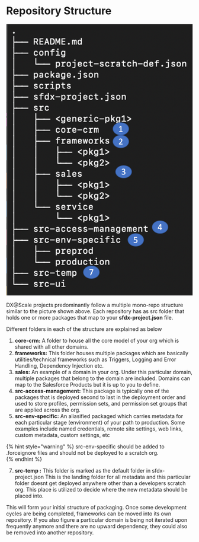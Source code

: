 # Repository Structure

![Repository Structure](../.gitbook/assets/repostructure.png)

DX@Scale projects predominantly follow a multiple mono-repo structure similar to the picture shown above.  Each repository has as src folder that holds one or more packages that map to your **sfdx-project.json** file.

Different folders in each of the structure are explained as below

1. **core-crm:**  A folder to house all the core model of your org which is shared with all other domains.
2. **frameworks:** This folder houses multiple packages which are basically utilities/technical frameworks such as Triggers, Logging and Error Handling, Dependency Injection etc.
3. **sales:**  An example of a domain in your org. Under this particular domain, multiple packages that belong to the domain are included.  Domains can map to the Salesforce Products but it is up to you to define.
4. **src-access-management:**  This package is typically one of the packages that is deployed second to last in the deployment order and used to store profiles, permission sets, and permission set groups that are applied across the org.
5. **src-env-specific:** An aliasified packaged which carries metadata for each particular stage \(environment\) of your path to production.  Some examples include named credentials, remote site settings, web links, custom metadata, custom settings, etc 

{% hint style="warning" %}
src-env-specific should be added to .forceignore files and should not be deployed to a scratch org.   
{% endhint %}

7. **src-temp :** This folder is marked as the default folder in sfdx-project.json This is the landing folder for all metadata and this particular folder doesnt get deployed anywhere other than a developers scratch org. This place is utilized to decide where the new metadata should be placed into. 

This will form your initial structure of packaging. Once some development cycles are being completed,  frameworks can be moved into its own repository.  If you also figure a particular domain is being not iterated upon frequently anymore and there are no upward dependency, they could also be removed into another repository.

